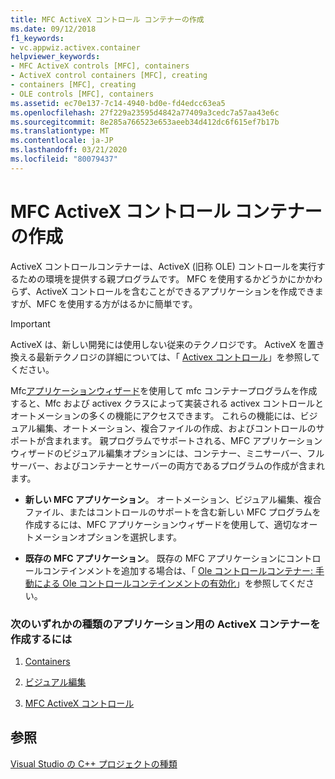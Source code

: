 ```yaml
---
title: MFC ActiveX コントロール コンテナーの作成
ms.date: 09/12/2018
f1_keywords:
- vc.appwiz.activex.container
helpviewer_keywords:
- MFC ActiveX controls [MFC], containers
- ActiveX control containers [MFC], creating
- containers [MFC], creating
- OLE controls [MFC], containers
ms.assetid: ec70e137-7c14-4940-bd0e-fd4edcc63ea5
ms.openlocfilehash: 27f229a23595d4842a77409a3cedc7a57aa43e6c
ms.sourcegitcommit: 8e285a766523e653aeeb34d412dc6f615ef7b17b
ms.translationtype: MT
ms.contentlocale: ja-JP
ms.lasthandoff: 03/21/2020
ms.locfileid: "80079437"
---
```

# <a name="creating-an-mfc-activex-control-container"></a>MFC ActiveX コントロール コンテナーの作成

ActiveX コントロールコンテナーは、ActiveX (旧称 OLE) コントロールを実行するための環境を提供する親プログラムです。 MFC を使用するかどうかにかかわらず、ActiveX コントロールを含むことができるアプリケーションを作成できますが、MFC を使用する方がはるかに簡単です。

>[!IMPORTANT]
> ActiveX は、新しい開発には使用しない従来のテクノロジです。 ActiveX を置き換える最新テクノロジの詳細については、「 [Activex コントロール](../activex-controls.md)」を参照してください。

Mfc[アプリケーションウィザード](../../mfc/reference/mfc-application-wizard.md)を使用して mfc コンテナープログラムを作成すると、Mfc および activex クラスによって実装される activex コントロールとオートメーションの多くの機能にアクセスできます。 これらの機能には、ビジュアル編集、オートメーション、複合ファイルの作成、およびコントロールのサポートが含まれます。 親プログラムでサポートされる、MFC アプリケーションウィザードのビジュアル編集オプションには、コンテナー、ミニサーバー、フルサーバー、およびコンテナーとサーバーの両方であるプログラムの作成が含まれます。

- **新しい MFC アプリケーション**。 オートメーション、ビジュアル編集、複合ファイル、またはコントロールのサポートを含む新しい MFC プログラムを作成するには、MFC アプリケーションウィザードを使用して、適切なオートメーションオプションを選択します。

- **既存の MFC アプリケーション**。 既存の MFC アプリケーションにコントロールコンテインメントを追加する場合は、「 [Ole コントロールコンテナー: 手動による Ole コントロールコンテインメントの有効化](../../mfc/activex-control-containers-manually-enabling-activex-control-containment.md)」を参照してください。

### <a name="to-create-an-activex-container-for-any-of-the-following-types-of-applications"></a>次のいずれかの種類のアプリケーション用の ActiveX コンテナーを作成するには

1. [Containers](../../mfc/containers.md)

1. [ビジュアル編集](../../mfc/ole-mfc.md)

1. [MFC ActiveX コントロール](../../mfc/mfc-activex-controls.md)

## <a name="see-also"></a>参照

[Visual Studio の C++ プロジェクトの種類](../../build/reference/visual-cpp-project-types.md)
